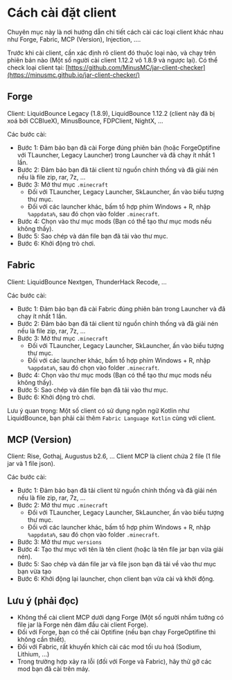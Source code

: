 # Cách cài đặt client

Chuyên mục này là nơi hướng dẫn chi tiết cách cài các loại client khác nhau như Forge, Fabric, MCP (Version), Injection, ....

Trước khi cài client, cần xác định rõ client đó thuộc loại nào, và chạy trên phiên bản nào (Một số người cài client 1.12.2 vô 1.8.9 và ngược lại). Có thể check loại client tại: [https://github.com/MinusMC/jar-client-checker](https://minusmc.github.io/jar-client-checker/)

## Forge
Client: LiquidBounce Legacy (1.8.9), LiquidBounce 1.12.2 (client này đã bị xoá bởi CCBlueX), MinusBounce, FDPClient, NightX, ...

Các bước cài:
- Bước 1: Đảm bảo bạn đã cài Forge đúng phiên bản (hoặc ForgeOptifine với TLauncher, Legacy Launcher) trong Launcher và đã chạy ít nhất 1 lần.
- Bước 2: Đảm bảo bạn đã tải client từ nguồn chính thống và đã giải nén nếu là file zip, rar, 7z, ...
- Bước 3: Mở thư mục `.minecraft`
	+ Đối với TLauncher, Legacy Launcher, SkLauncher, ấn vào biểu tượng thư mục.
	+ Đối với các launcher khác, bấm tổ hợp phím Windows + R, nhập `%appdata%`, sau đó chọn vào folder `.minecraft`.
- Bước 4: Chọn vào thư mục mods (Bạn có thể tạo thư mục mods nếu không thấy).
- Bước 5: Sao chép và dán file bạn đã tải vào thư mục.
- Bước 6: Khởi động trò chơi.

## Fabric
Client: LiquidBounce Nextgen, ThunderHack Recode, ...

Các bước cài:
- Bước 1: Đảm bảo bạn đã cài Fabric đúng phiên bản trong Launcher và đã chạy ít nhất 1 lần.
- Bước 2: Đảm bảo bạn đã tải client từ nguồn chính thống và đã giải nén nếu là file zip, rar, 7z, ...
- Bước 3: Mở thư mục `.minecraft`
	+ Đối với TLauncher, Legacy Launcher, SkLauncher, ấn vào biểu tượng thư mục.
	+ Đối với các launcher khác, bấm tổ hợp phím Windows + R, nhập `%appdata%`, sau đó chọn vào folder `.minecraft`.
- Bước 4: Chọn vào thư mục mods (Bạn có thể tạo thư mục mods nếu không thấy).
- Bước 5: Sao chép và dán file bạn đã tải vào thư mục.
- Bước 6: Khởi động trò chơi.

Lưu ý quan trọng: Một số client có sử dụng ngôn ngữ Kotlin như LiquidBounce, bạn phải cài thêm `Fabric Language Kotlin` cùng với client.


## MCP (Version)

Client: Rise, Gothaj, Augustus b2.6, ...
Client MCP là client chứa 2 file (1 file jar và 1 file json).

Các bước cài:
- Bước 1: Đảm bảo bạn đã tải client từ nguồn chính thống và đã giải nén nếu là file zip, rar, 7z, ...
- Bước 2: Mở thư mục `.minecraft`
	+ Đối với TLauncher, Legacy Launcher, SkLauncher, ấn vào biểu tượng thư mục.
	+ Đối với các launcher khác, bấm tổ hợp phím Windows + R, nhập `%appdata%`, sau đó chọn vào folder `.minecraft`.
- Bước 3: Mở thư mục `versions`
- Bước 4: Tạo thư mục với tên là tên client (hoặc là tên file jar bạn vừa giải nén). 
- Bước 5: Sao chép và dán file jar và file json bạn đã tải về vào thư mục bạn vừa tạo
- Bước 6: Khởi động lại launcher, chọn client bạn vừa cài và khởi động.

## Lưu ý (phải đọc)

- Không thể cài client MCP dưới dạng Forge (Một số người nhầm tưởng có file jar là Forge nên đâm đầu cài client Forge).
- Đối với Forge, bạn có thể cài Optifine (nếu bạn chạy ForgeOptifine thì không cần thiết).
- Đối với Fabric, rất khuyến khích cài các mod tối ưu hoá (Sodium, Lithium, ...)
- Trong trường hợp xảy ra lỗi (đối với Forge và Fabric), hãy thử gỡ các mod bạn đã cài trên máy.
